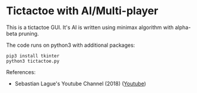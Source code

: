 # Tictactoe with AI/Multi-player
This is a tictactoe GUI. It's AI is written using minimax algorithm with alpha-beta pruning. 

The code runs on python3 with additional packages:

    pip3 install tkinter
    python3 tictactoe.py

References:
- Sebastian Lague's Youtube Channel (2018) (<a href="https://www.youtube.com/watch?v=l-hh51ncgDI">Youtube</a>)
